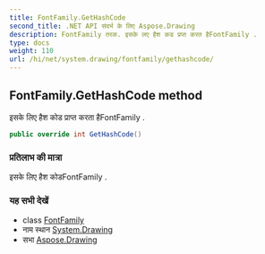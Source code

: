```yaml
---
title: FontFamily.GetHashCode
second_title: .NET API संदर्भ के लिए Aspose.Drawing
description: FontFamily तरक. इसके लए हैश कड प्रप्त करत हैFontFamily .
type: docs
weight: 110
url: /hi/net/system.drawing/fontfamily/gethashcode/
---
```

## FontFamily.GetHashCode method

इसके लिए हैश कोड प्राप्त करता हैFontFamily .

```csharp
public override int GetHashCode()
```

### प्रतिलाभ की मात्रा

इसके लिए हैश कोडFontFamily .

### यह सभी देखें

* class [FontFamily](../)
* नाम स्थान [System.Drawing](../../fontfamily/)
* सभा [Aspose.Drawing](../../../)


